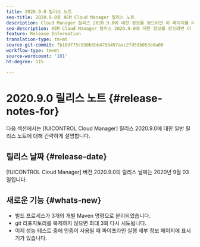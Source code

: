 ```yaml
---
title: 2020.9.0 릴리스 노트
seo-title: 2020.9.0용 AEM Cloud Manager 릴리스 노트
description: Cloud Manager 릴리스 2020.9.0에 대한 정보를 얻으려면 이 페이지를 따르십시오.
seo-description: AEM Cloud Manager 릴리스 2020.9.0에 대한 정보를 얻으려면 이 페이지를 따르십시오.
feature: Release Information
translation-type: tm+mt
source-git-commit: fb10d775c930b5bb475b497aac2fd59b053a9a00
workflow-type: tm+mt
source-wordcount: '101'
ht-degree: 11%

---
```


# 2020.9.0 릴리스 노트 {#release-notes-for}

다음 섹션에서는 [!UICONTROL Cloud Manager] 릴리스 2020.9.0에 대한 일반 릴리스 노트에 대해 간략하게 설명합니다.

## 릴리스 날짜 {#release-date}

[!UICONTROL Cloud Manager] 버전 2020.9.0의 릴리스 날짜는 2020년 9월 03일입니다.

## 새로운 기능 {#whats-new}

* 빌드 프로세스가 3개의 개별 Maven 명령으로 분리되었습니다.
* git 리포지토리를 복제하지 않으면 최대 3회 다시 시도됩니다.
* 이제 성능 테스트 중에 인증이 사용될 때 파이프라인 실행 세부 정보 페이지에 표시기가 있습니다.
